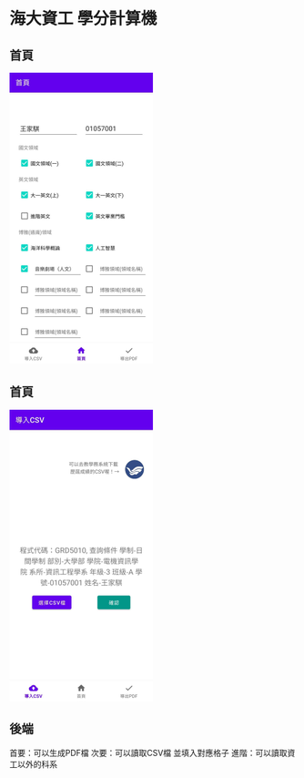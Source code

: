 # 海大資工 學分計算機

## 首頁
<img src="https://github.com/partner0487/NTOU-credit-calculation/blob/master/image/home.jpg" width="50%">

## 首頁
<img src="https://github.com/partner0487/NTOU-credit-calculation/blob/master/image/csv.png" width="50%">

## 後端
首要：可以生成PDF檔
次要：可以讀取CSV檔 並填入對應格子
進階：可以讀取資工以外的科系 
